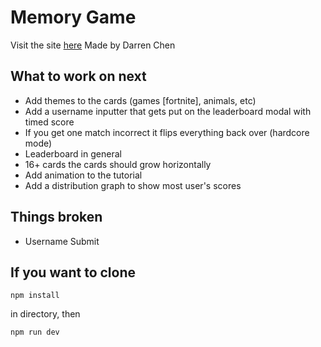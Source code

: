 # Memory Game
Visit the site [here](https://memorygame-d.vercel.app/)
Made by Darren Chen
## What to work on next
- Add themes to the cards (games [fortnite], animals, etc)
- Add a username inputter that gets put on the leaderboard modal with timed score
- If you get one match incorrect it flips everything back over (hardcore mode)
- Leaderboard in general
- 16+ cards the cards should grow horizontally
- Add animation to the tutorial
- Add a distribution graph to show most user's scores

## Things broken
- Username Submit

## If you want to clone
```
npm install
```
in directory, then
```
npm run dev
```
